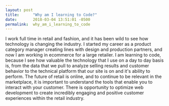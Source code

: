 ```yaml
---
layout: post
title:      "Why am I learning to Code?"
date:       2018-03-04 13:51:01 -0500
permalink:  why_am_i_learning_to_code
---
```



I work full time in retail and fashion, and it has been wild to see how technology is changing the industry. I started my career as a product category manager creating lines with design and production partners, and now I am working in ecommerce for a large retailer. I am learning to code, because I see how valuable the technology that I use on a day to day basis is, from the data that we pull to analyze selling results and customer behavior to the technical platform that our site is on and it's ability to perform. The future of retail is online, and to continue to  be relevant in the marketplace, it is important to understand the tools that enable you to interact with your customer. There is opportunity to optimize web development to create incredibly engaging and positive customer experiences within the retail industry.
